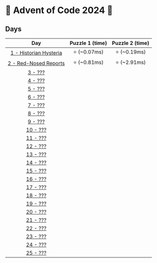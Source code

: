 # 🎄 Advent of Code 2024 🎄

## Days

|                Day                | Puzzle 1 (time) | Puzzle 2 (time) |
| :-------------------------------: | :-------------: | :-------------: |
| [1 - Historian Hysteria](day1.ts) |  ⭐️ (~0.07ms)  |  ⭐️ (~0.19ms)  |
| [2 - Red-Nosed Reports](day2.ts)  |  ⭐️ (~0.81ms)  |  ⭐️ (~2.91ms)  |
|        [3 - ???](day3.ts)         |                 |                 |
|        [4 - ???](day4.ts)         |                 |                 |
|        [5 - ???](day5.ts)         |                 |                 |
|        [6 - ???](day6.ts)         |                 |                 |
|        [7 - ???](day7.ts)         |                 |                 |
|        [8 - ???](day8.ts)         |                 |                 |
|        [9 - ???](day9.ts)         |                 |                 |
|       [10 - ???](day10.ts)        |                 |                 |
|       [11 - ???](day11.ts)        |                 |                 |
|       [12 - ???](day12.ts)        |                 |                 |
|       [13 - ???](day13.ts)        |                 |                 |
|       [14 - ???](day14.ts)        |                 |                 |
|       [15 - ???](day15.ts)        |                 |                 |
|       [16 - ???](day16.ts)        |                 |                 |
|       [17 - ???](day17.ts)        |                 |                 |
|       [18 - ???](day18.ts)        |                 |                 |
|       [19 - ???](day19.ts)        |                 |                 |
|       [20 - ???](day20.ts)        |                 |                 |
|       [21 - ???](day21.ts)        |                 |                 |
|       [22 - ???](day22.ts)        |                 |                 |
|       [23 - ???](day23.ts)        |                 |                 |
|       [24 - ???](day24.ts)        |                 |                 |
|       [25 - ???](day25.ts)        |                 |                 |
